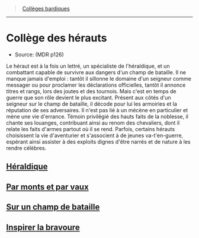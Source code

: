 ﻿---
!ClassItem
Name: Collège des hérauts
Source: (MDR p126)
Id: bard_heralds_hd.md#collège-des-hérauts
RootId: bard_heralds_hd.md
ParentLink: bard_hd.md#collèges-bardiques
ParentName: Collèges bardiques
NameLevel: 1
---
>  [Collèges bardiques](hd_bard_colleges_bardiques.md)

---


# Collège des hérauts

- Source: (MDR p126)

Le héraut est à la fois un lettré, un spécialiste de l'héraldique, et un combattant capable de survivre aux dangers d'un champ de bataille. Il ne manque jamais d'emploi : tantôt il sillonne le domaine d'un seigneur comme messager ou pour proclamer les déclarations officielles, tantôt il annonce titres et rangs, lors des joutes et des tournois. Mais c'est en temps de guerre que son rôle devient le plus excitant. Présent aux côtés d'un seigneur sur le champ de bataille, il décode pour lui les armoiries et la réputation de ses adversaires. Il n'est pas lié à un mécène en particulier et mène une vie d'errance. Témoin privilégié des hauts faits de la noblesse, il chante ses louanges, contribuant ainsi au renom des chevaliers, dont il relate les faits d'armes partout où il se rend. Parfois, certains hérauts choisissent la vie d'aventurier et s'associent à de jeunes va-t'en-guerre, espérant ainsi assister à des exploits dignes d'être narrés et de nature à les rendre célèbres.



## [Héraldique](hd_bard_heralds_heraldique.md)



## [Par monts et par vaux](hd_bard_heralds_par_monts_et_par_vaux.md)



## [Sur un champ de bataille](hd_bard_heralds_sur_un_champ_de_bataille.md)



## [Inspirer la bravoure](hd_bard_heralds_inspirer_la_bravoure.md)

